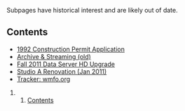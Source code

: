 Subpages have historical interest and are likely out of date.

Contents
--------

-   [1992 Construction Permit Application](https://wiki.wmfo.org/Operations/Historical/1992_Construction_Permit_Application "Operations/Historical/1992_Construction_Permit_Application")
-   [Archive & Streaming (old)](https://wiki.wmfo.org/index.php?title=Operations/Historical/Archive_%26_Streaming_(old) "Operations/Historical/Archive_&_Streaming_(old)")
-   [Fall 2011 Data Server HD Upgrade](https://wiki.wmfo.org/Operations/Historical/Fall_2011_Data_Server_HD_Upgrade "Operations/Historical/Fall_2011_Data_Server_HD_Upgrade")
-   [Studio A Renovation (Jan 2011)](https://wiki.wmfo.org/Operations/Historical/Studio_A_Renovation_(Jan_2011) "Operations/Historical/Studio_A_Renovation_(Jan_2011)")
-   [Tracker: wmfo.org](https://wiki.wmfo.org/Operations/Historical/Tracker%3A_wmfo.org "Operations/Historical/Tracker:_wmfo.org")

1.  1. [Contents](#Contents)

